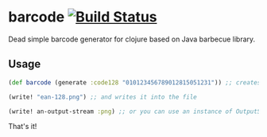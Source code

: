 # barcode [![Build Status](https://travis-ci.org/ondrs/barcode.svg?branch=master)](https://travis-ci.org/ondrs/barcode)

Dead simple barcode generator for clojure based on Java barbecue library.

## Usage

```clojure
(def barcode (generate :code128 "010123456789012815051231")) ;; creates a Barcode instance

(write! "ean-128.png") ;; and writes it into the file

(write! an-output-stream :png) ;; or you can use an instance of OutputStream directly 
```

That's it!